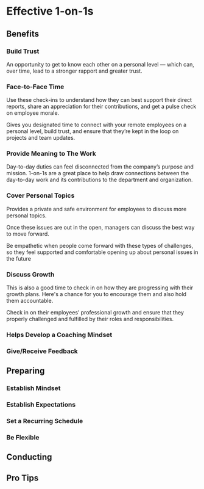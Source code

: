 # Effective 1-on-1s

## Benefits

### Build Trust
An opportunity to get to know each other on a personal level — which can, over time, lead to a stronger rapport and greater trust.

### Face-to-Face Time
Use these check-ins to understand how they can best support their direct reports, share an appreciation for their contributions, and get a pulse check on employee morale.

Gives you designated time to connect with your remote employees on a personal level, build trust, and ensure that they’re kept in the loop on projects and team updates.

### Provide Meaning to The Work
Day-to-day duties can feel disconnected from the company’s purpose and mission. 1-on-1s are a great place to help draw connections between the day-to-day work and its contributions to the department and organization.
### Cover Personal Topics
Provides a private and safe environment for employees to discuss more personal topics.

Once these issues are out in the open, managers can discuss the best way to move forward.

Be empathetic when people come forward with these types of challenges, so they feel supported and comfortable opening up about personal issues in the future

### Discuss Growth
This is also a good time to check in on how they are progressing with their growth plans. Here's a chance for you to encourage them and also hold them accountable.

Check in on their employees’ professional growth and ensure that they properly challenged and fulfilled by their roles and responsibilities.


### Helps Develop a Coaching Mindset
### Give/Receive Feedback

## Preparing
### Establish Mindset
### Establish Expectations
### Set a Recurring Schedule
### Be Flexible

## Conducting

## Pro Tips
